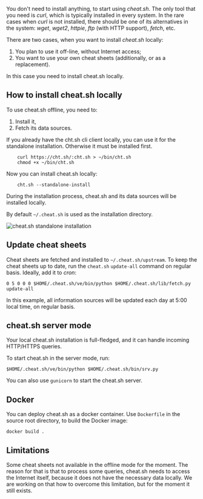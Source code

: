 
You don't need to install anything, to start using *cheat.sh*.
The only tool that you need is *curl*, which is typically installed
in every system. In the rare cases when *curl* is not installed,
there should be one of its alternatives in the system: *wget*, *wget2*,
*httpie*, *ftp* (with HTTP support), *fetch*, etc.

There are two cases, when you want to install *cheat.sh* locally:

1. You plan to use it off-line, without Internet access;
2. You want to use your own cheat sheets (additionally, or as a replacement).

In this case you need to install cheat.sh locally.

## How to install cheat.sh locally

To use cheat.sh offline, you need to:

1. Install it,
2. Fetch its data sources.

If you already have the cht.sh cli client locally,
you can use it for the standalone installation.
Otherwise it must be installed first.

```
    curl https://cht.sh/:cht.sh > ~/bin/cht.sh
    chmod +x ~/bin/cht.sh
```

Now you can install cheat.sh locally:

```
    cht.sh --standalone-install
```

During the installation process, cheat.sh and its
data sources will be installed locally.

By default `~/.cheat.sh` is used as the installation
directory.

![cheat.sh standalone installation](https://user-images.githubusercontent.com/3875145/57986904-ef3f1b80-7a7a-11e9-9531-ef37ec74b03a.png)

## Update cheat sheets

Cheat sheets are fetched and installed to `~/.cheat.sh/upstream`.
To keep the cheat sheets up to date,
run the `cheat.sh` `update-all` command on regular basis.
Ideally, add it to *cron*:

```
0 5 0 0 0 $HOME/.cheat.sh/ve/bin/python $HOME/.cheat.sh/lib/fetch.py update-all
```

In this example, all information sources will be updated
each day at 5:00 local time, on regular basis.

## cheat.sh server mode

Your local cheat.sh installation is full-fledged, and it can
handle incoming HTTP/HTTPS queries.

To start cheat.sh in the server mode, run:

```
$HOME/.cheat.sh/ve/bin/python $HOME/.cheat.sh/bin/srv.py
```

You can also use `gunicorn` to start the cheat.sh server.


## Docker

You can deploy cheat.sh as a docker container.
Use `Dockerfile` in the source root directory, to build the Docker image:

```
docker build .
```

## Limitations

Some cheat sheets not available in the offline mode
for the moment. The reason for that is that to process some queries,
cheat.sh needs to access the Internet itself, because it does not have
the necessary data locally. We are working on that how to overcome
this limitation, but for the moment it still exists.

